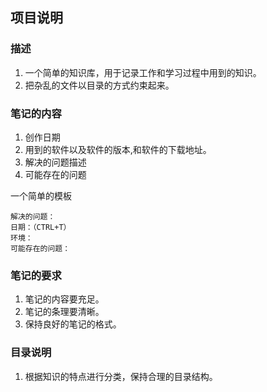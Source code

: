 ## 项目说明  
### 描述  
1. 一个简单的知识库，用于记录工作和学习过程中用到的知识。
2. 把杂乱的文件以目录的方式约束起来。

### 笔记的内容  
1. 创作日期
2. 用到的软件以及软件的版本,和软件的下载地址。
3. 解决的问题描述
4. 可能存在的问题

一个简单的模板

	解决的问题：
	日期：（CTRL+T）
	环境： 
	可能存在的问题：
	
	
### 笔记的要求  
1. 笔记的内容要充足。
2. 笔记的条理要清晰。
3. 保持良好的笔记的格式。

### 目录说明  

1. 根据知识的特点进行分类，保持合理的目录结构。